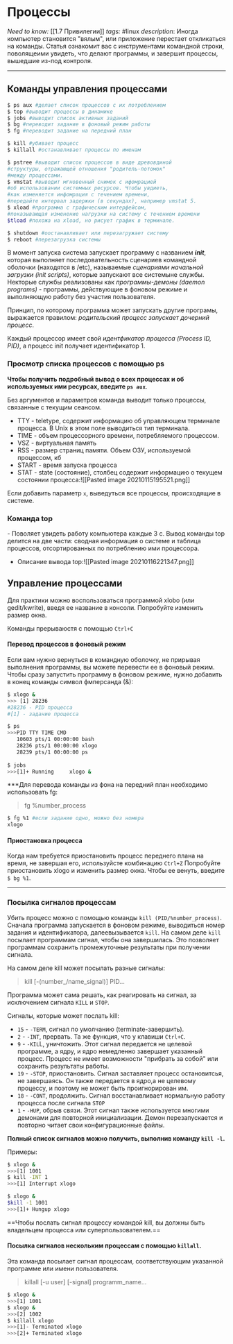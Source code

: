 # Процессы
*Need to know:* [[1.7 Привилегии]]
*tags:* #linux
*description*: Иногда компьютер становится "вялым", или приложение перестает откликаться на команды. Статья ознакомит вас с инструментами командной строки, поволящеими увидеть, что делают программы, и завершит процессы, вышедшие из-под контроля.

---
## Команды управления процессами
```bash
$ ps aux #делает список процессов с их потреблением
$ top #выводит процессы в динамике
$ jobs #выводит список активных заданий
$ bg #переводит задание в фоновый режим работы
$ fg #переводит задание на передний план

$ kill #убивает процесс
$ killall #останавливает процессы по именам

$ pstree #выводит список процессов в виде древовдиной
#структуры, отражающей отношения "родитель-потомок"
#между процессами.
$ vmstat #выводит мгновенный снимок с ифомрацией 
#об использовании системных ресурсов. Чтобы увдиеть, 
#как изменяется инфомрация с течением времени, 
#передайте интервал задержки (в секундах), например vmstat 5.
$ xload #программа с графическим интерфейсом, 
#показывающая изменение нагрузки на систему с течением времени
$tload #похожа на xload, но рисует график в терминале.

$ shutdown #оостанавливает или перезагружает систему
$ reboot #перезагрузка системы
```

В момент запуска система запускает программу с названием ***init***, которая выполняет последовательность сценариев командной оболочки (находятся в /etc), называемые *сценариями начальной загрузки (init scripts)*, которые запускают все системыне службы. Некторые службы реализованы как *программы-демоны (daemon programs)* - программы, действующие в фоновом режиме и выполняющую работу без участия пользователя.

Принцип, по которому программа может запускать другие програмы, выражается правилом: *родительский процесс запускает дочерний процесс*.

Каждый процессор имеет свой *идентфикатор процесса (Process ID, PID)*, а процесс init получает идентификатор 1.

### Просмотр списка процессов с помощью ps
**Чтобы получить подробный вывод о всех процессах и об используемых ими ресурсах, введите `ps aux`**.

Без аргументов и параметров команда выводит только процессы, связанные с текущим сеансом. 
- TTY - teletype, содержит информацию об управляющем терминале процесса. В Unix в этом поле выводиться тип терминала.
- TIME - объем процессорного времени, потребляемого процессом.
- VSZ - виртуальная память
- RSS - размер страниц памяти. Объем ОЗУ, используемой процессом, кб
- START - время запуска процесса
- STAT - state (состояние), столбец содержит информацию о текущем состоянии процесса:![[Pasted image 20210115195521.png]]

Если добавить параметр `x`, выведуться все процессы, происходящие в системе.

### Команда top
\- Поволяет увидеть работу компьютера каждые 3 с. Вывод команды top делится на две части: сводная информация о системе и таблица процессов, отсортированных по потреблению ими процессора.
- Описание вывода top:![[Pasted image 20210116221347.png]]

## Управление процессами
Для практики можно воспользоваться программой xlobo (или gedit/kwrite), введя ее название в консоли. Попробуйте изменить размер окна.

Команды прерываюстя с помощью `Ctrl+C`

#### Перевод процессов в фоновый режим
Если вам нужно вернуться в командную оболочку, не прирывая выполнения программы, вы можете перевести ее в фоновый режим. Чтобы сразу запустить программу в фоновом режиме, нужно добавить в конец команды символ фмперсанда (&):
```bash
$ xlogo &
>>> [1] 28236
#28236 - PID процесса
#[1] - задание процесса

$ ps
>>>PID TTY TIME CMD
   10603 pts/1 00:00:00 bash
   28236 pts/1 00:00:00 xlogo
   28239 pts/1 00:00:00 ps
   
$ jobs
>>>[1]+ Running		xlogo &
```

***Для перевода команды из фона на передний план необходимо использовать fg:
>fg %number_process
```bash
$ fg %1 #если задание одно, можно без номера
xlogo
```

#### Приостановка процесса
Когда нам требуется приостановить процесс переднего плана на время, не завершая его, используйсте комбинацию `Ctrl+Z` Попробуйте приостановить xlogo и изменить размер окна. Чтобы ее венуть, введите `$ bg %1`.

---

### Посылка сигналов процессам

Убить процесс можно с помощью команды `kill (PID/%number_process)`. Сначала программа запускается в фоновом режиме, выводиться номер задания и идентификатора, далеевызывается `kill`. На самом деле `kill` посылает программам сигнал, чтобы она завершилась. Это позволяет программам сохранить промежуточные результаты при получении сигнала.

На самом деле kill может посылать разные сигналы:
>kill [-(number_/name_signal)] PID...

Программа может сама решать, как реагировать на сигнал, за исключением сигнала `KILL` и `STOP`.

Сигналы, которые может послать kill:
- `15` - `-TERM`, сигнал по умолчанию (terminate-завершить).
- `2` - `-INT`, прервать. Та же функция, что у клавиши `Ctrl+C`.
- `9` - `-KIL`L, уничтожить. Этот сигнал передается не целевой программе, а ядру, и ядро немедленно завершает указанный процесс. Процесс не имеет возможности "прибрать за собой" или сохранить результаты работы.
- `19` - `-STOP`, приостановить. Сигнал заставляет процесс остановитсья, не завершаясь. Он также передается в ядро,а не целевому процессу, и поэтому не может быть проигнорирован им.
- `18` - `-CONT`, продолжить. Сигнал восстанавливает нормальную работу процесса после сигнала `STOP`
- `1` - `-HUP`, обрыв связи. Этот сигнал также используется многими демонами для 
повторной инициализации. Демон перезапускается и повторно читает свои конфигурационные файлы. 

**Полный список сигналов можно получить, выполнив команду `kill -l`.**

Примеры:
```bash
$ xlogo & 
>>>[1] 1001
$ kill -INT 1
>>>[1] Interrupt xlogo

$ xlogo & 
$kill -1 1001
>>>[1]+ Hungup xlogo
```

==Чтобы послать сигнал процессу командой kill, вы должны быть владельцем процесса или суперпользователем.==

#### Посылка сигналов нескольким процессам с помощью `killall`.
Эта команда посылает сигнал процессам, соответствующим указанной программе или имени пользователя.
>killall [-u user] [-signal] programm_name...

```bash
$ xlogo &
>>>[1] 1001
$ xlogo &
>>>[2] 1002
$ killall xlogo
>>>[1]- Terminated xlogo
>>>[2]+ Terminated xlogo
```